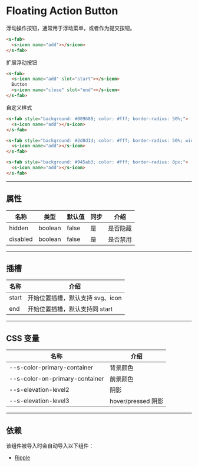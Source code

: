 # Floating Action Button

浮动操作按钮，通常用于浮动菜单，或者作为提交按钮。

```html preview
<s-fab>
  <s-icon name="add"></s-icon>
</s-fab>
```

扩展浮动按钮

```html preview
<s-fab>
  <s-icon name="add" slot="start"></s-icon>
  Button
  <s-icon name="close" slot="end"></s-icon>
</s-fab>
```

自定义样式

```html preview
<s-fab style="background: #009688; color: #fff; border-radius: 50%;">
  <s-icon name="add"></s-icon>
</s-fab>

<s-fab style="background: #2d8d1d; color: #fff; border-radius: 50%; width: 48px; height: 48px">
  <s-icon name="add"></s-icon>
</s-fab>

<s-fab style="background: #945ab3; color: #fff; border-radius: 8px;">
  <s-icon name="add"></s-icon>
</s-fab>
```

---

## 属性

| 名称     | 类型     | 默认值 | 同步 | 介绍    |
| -------- | ------- | ------ | --- | ------- |
| hidden   | boolean | false  | 是  | 是否隐藏 |
| disabled | boolean | false  | 是  | 是否禁用 |

---

## 插槽

| 名称   | 介绍                             |
| ------ | ------------------------------- |
| start  | 开始位置插槽，默认支持 svg、icon  |
| end    | 开始位置插槽，默认支持同 start    |

---

## CSS 变量

| 名称                           | 介绍               |
| ------------------------------ | ----------------- |
| --s-color-primary-container    | 背景颜色           |
| --s-color-on-primary-container | 前景颜色           |
| --s-elevation-level2           | 阴影               |
| --s-elevation-level3           | hover/pressed 阴影 |

---

## 依赖

该组件被导入时会自动导入以下组件：

- [Ripple](./ripple)